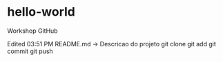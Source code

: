 # hello-world
Workshop GitHub

Edited 03:51 PM
README.md -> <markdown> Descricao do projeto
git clone
git add
git commit
git push